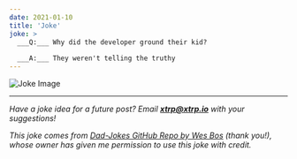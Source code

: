 ```yaml
---
date: 2021-01-10
title: 'Joke'
joke: >
  ___Q:___ Why did the developer ground their kid?
  
  ___A:___ They weren't telling the truthy
---
```


![Joke Image](https://private.xtrp.io/projects/DailyDeveloperJokes/public_image_server/images/5e1258a3e5534.png)

---
*Have a joke idea for a future post? Email **[xtrp@xtrp.io](mailto:xtrp@xtrp.io)** with your suggestions!*

*This joke comes from [Dad-Jokes GitHub Repo by Wes Bos](https://github.com/wesbos/dad-jokes) (thank you!), whose owner has given me permission to use this joke with credit.*

<!-- 
Joke text:
**Q:** Why did the developer ground their kid?

**A:** They weren't telling the truthy
 -->

